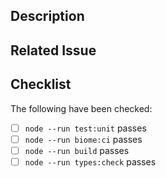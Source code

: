## Description

<!--
	Thank you for your contribution! Please provide details for what and why this PR is needed.

	If it is a bug-fix, please cover the reproduction(s) with unit test(s).
-->

## Related Issue

## Checklist

<!--
	You can check the items by adding an `x` between the brackets, like this: - [x]
-->

<!--
	See https://github.com/nodejs-loaders/nodejs-loaders.github.io/blob/main/CONTRIBUTING.md for tips opening a PR, like checking for lint.
-->

The following have been checked:

- [ ] `node --run test:unit` passes
- [ ] `node --run biome:ci` passes
- [ ] `node --run build` passes
- [ ] `node --run types:check` passes

<!-- Thank you for your contribution to the project. Please provide the details of your contribution and ensure that you have checked the items in the checklist. -->
